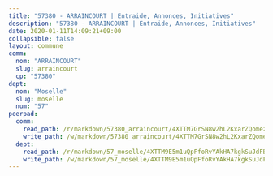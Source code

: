 ```yaml
---
title: "57380 - ARRAINCOURT | Entraide, Annonces, Initiatives"
description: "57380 - ARRAINCOURT | Entraide, Annonces, Initiatives"
date: 2020-01-11T14:09:21+09:00
collapsible: false
layout: commune
comm:
  nom: "ARRAINCOURT"
  slug: arraincourt
  cp: "57380"
dept:
  nom: "Moselle"
  slug: moselle
  num: "57"
peerpad:
  comm:
    read_path: /r/markdown/57380_arraincourt/4XTTM7GrSN8w2hL2KxarZQomezBfLg5a2rxWfBEb1eE9iks4M
    write_path: /w/markdown/57380_arraincourt/4XTTM7GrSN8w2hL2KxarZQomezBfLg5a2rxWfBEb1eE9iks4M-K3TgUJgLZiQ3tySaTDt9PpDivQpfXgrZKgHd3evCBquv6eH6QZxJQBhECsVYLjnm8JBPix3SS7dz2UVp95Pd6txnuytGU6qvt3AE6RhSrj1d13TNCFrW8kHYbaoZxbkrFiB98z8Z
  dept:
    read_path: /r/markdown/57_moselle/4XTTM9E5m1uQpFfoRvYAkHA7kgkSuJdFBSCmoLnZ6YvxmqAKj
    write_path: /w/markdown/57_moselle/4XTTM9E5m1uQpFfoRvYAkHA7kgkSuJdFBSCmoLnZ6YvxmqAKj-K3TgTxpsRhjGfb3pJqDaX4rYTLkyLoK3BLA4awBfhTSCoyNhResrhhmfsEF8aKnccedt5XoBzWeRYfKxQxNKv71ETcpGharLRE7rdgTKY3uSaW3Du2dz8v23YEY268mfYmweTFnR
---
```


